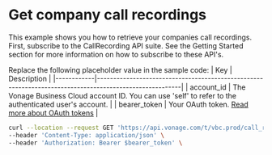 # Get company call recordings
This example shows you how to retrieve your companies call recordings.
First, subscribe to the CallRecording API suite. See the Getting Started section for more information on how to subscribe to these API's.

Replace the following placeholder value in the sample code:
| Key        | Description                                                                                            |
|------------|--------------------------------------------------------------------------------------------------------|
| account_id | The Vonage Business Cloud account ID. You can use 'self' to refer to the authenticated user's account. |
| bearer_token | Your OAuth token. [Read more about OAuth tokens](https://developer.nexmo.com/vonage-business-cloud/vbc-apis/getting-started/authentication) |

``` bash
curl --location --request GET 'https://api.vonage.com/t/vbc.prod/call_recording/api/accounts/$account_id/company_call_recordings' \
--header 'Content-Type: application/json' \
--header 'Authorization: Bearer $bearer_token' \
```